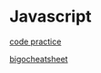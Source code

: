 # Javascript

[code practice](https://repl.it/@uwspstar/ScalyInferiorCoordinates)

[bigocheatsheet](http://bigocheatsheet.com)
